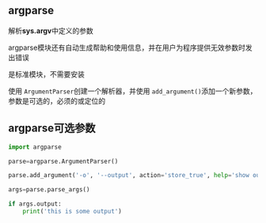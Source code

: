 
## argparse

解析**sys.argv**中定义的参数

argparse模块还有自动生成帮助和使用信息，并在用户为程序提供无效参数时发出错误

是标准模块，不需要安装

使用 ``ArgumentParser``创建一个解析器，并使用 ``add_argument()``添加一个新参数，参数是可选的，必须的或定位的


## argparse可选参数

```python
import argparse

parse=argparse.ArgumentParser()

parse.add_argument('-o', '--output', action='store_true', help='show output')

args=parse.parse_args()

if args.output:
    print('this is some output')

```
